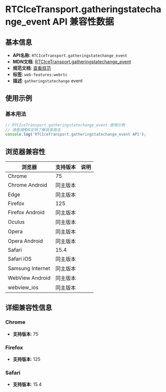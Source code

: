 # RTCIceTransport.gatheringstatechange_event API 兼容性数据

## 基本信息

- **API名称**: `RTCIceTransport.gatheringstatechange_event`
- **MDN文档**: [RTCIceTransport.gatheringstatechange_event](https://developer.mozilla.org/docs/Web/API/RTCIceTransport/gatheringstatechange_event)
- **规范文档**: [查看规范](https://w3c.github.io/webrtc-pc/#event-icetransport-gatheringstatechange,https://w3c.github.io/webrtc-pc/#dom-rtcicetransport-ongatheringstatechange)
- **标签**: `web-features:webrtc`
- **描述**: `gatheringstatechange` event

## 使用示例

### 基本用法

```javascript
// RTCIceTransport.gatheringstatechange_event 使用示例
// 请查阅MDN文档了解具体用法
console.log('RTCIceTransport.gatheringstatechange_event API');
```

## 浏览器兼容性

| 浏览器 | 支持版本 | 说明 |
|--------|----------|------|
| Chrome | 75 |  |
| Chrome Android | 同主版本 |  |
| Edge | 同主版本 |  |
| Firefox | 125 |  |
| Firefox Android | 同主版本 |  |
| Oculus | 同主版本 |  |
| Opera | 同主版本 |  |
| Opera Android | 同主版本 |  |
| Safari | 15.4 |  |
| Safari iOS | 同主版本 |  |
| Samsung Internet | 同主版本 |  |
| WebView Android | 同主版本 |  |
| webview_ios | 同主版本 |  |

## 详细兼容性信息

### Chrome

- **支持版本**: 75

### Firefox

- **支持版本**: 125

### Safari

- **支持版本**: 15.4

